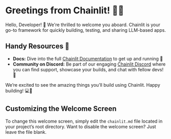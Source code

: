 # Greetings from Chainlit! 🌟🤖

Hello, Developer! 👋 We're thrilled to welcome you aboard. Chainlit is your go-to framework for quickly building, testing, and sharing LLM-based apps.

## Handy Resources 🔗

* **Docs:** Dive into the full [Chainlit Documentation](https://docs.chainlit.io) to get up and running 📖
* **Community on Discord:** Be part of our engaging [Chainlit Discord](https://discord.gg/k73SQ3FyUh) where you can find support, showcase your builds, and chat with fellow devs! 💬

We’re excited to see the amazing things you’ll build using Chainlit. Happy building! 💻🚀

## Customizing the Welcome Screen

To change this welcome screen, simply edit the `chainlit.md` file located in your project’s root directory. Want to disable the welcome screen? Just leave the file blank.